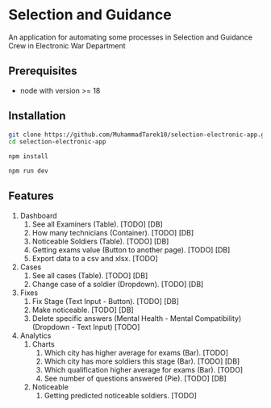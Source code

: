 # Selection and Guidance

An application for automating some processes in Selection and Guidance Crew in Electronic War Department

## Prerequisites

- node with version >= 18

## Installation

```bash
git clone https://github.com/MuhammadTarek10/selection-electronic-app.git
cd selection-electronic-app
```

```bash
npm install
```

```bash
npm run dev
```

## Features

1. Dashboard
   1. See all Examiners (Table). [TODO] [DB]
   2. How many technicians (Container). [TODO] [DB]
   3. Noticeable Soldiers (Table). [TODO] [DB]
   4. Getting exams value (Button to another page). [TODO] [DB]
   5. Export data to a csv and xlsx. [TODO]
2. Cases
   1. See all cases (Table). [TODO] [DB]
   2. Change case of a soldier (Dropdown). [TODO] [DB]
3. Fixes
   1. Fix Stage (Text Input - Button). [TODO] [DB]
   2. Make noticeable. [TODO] [DB]
   3. Delete specific answers (Mental Health - Mental Compatibility) (Dropdown - Text Input) [TODO]
4. Analytics
   1. Charts
      1. Which city has higher average for exams (Bar). [TODO]
      2. Which city has more soldiers this stage (Bar). [TODO] [DB]
      3. Which qualification higher average for exams (Bar). [TODO]
      4. See number of questions answered (Pie). [TODO] [DB]
   2. Noticeable
      1. Getting predicted noticeable soldiers. [TODO]
